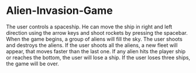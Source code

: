 # Alien-Invasion-Game
The user controls a spaceship. He can move the ship in right and left direction using the arrow keys and shoot rockets by pressing the spacebar. When the game begins, a group of aliens will fill the sky. The user shoots and destroys the aliens. If the user shoots all the aliens, a new fleet will appear, that moves faster than the last one. If any alien hits the player ship or reaches the bottom, the user will lose a ship. If the user loses three ships, the game will be over. 
